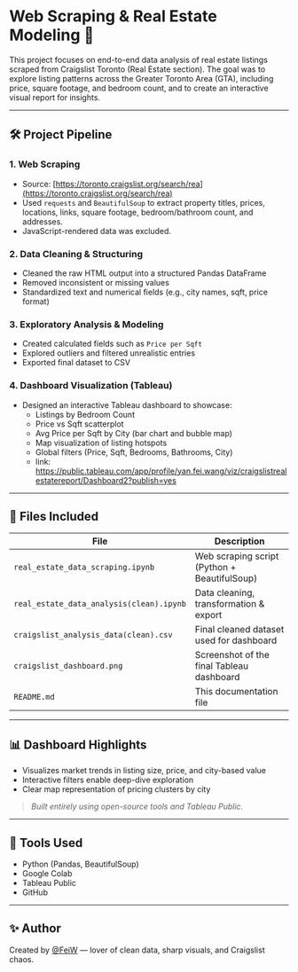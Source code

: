 # Web Scraping & Real Estate Modeling 🏡

This project focuses on end-to-end data analysis of real estate listings scraped from Craigslist Toronto (Real Estate section). The goal was to explore listing patterns across the Greater Toronto Area (GTA), including price, square footage, and bedroom count, and to create an interactive visual report for insights.

---

## 🛠️ Project Pipeline

### 1. **Web Scraping**
- Source: [https://toronto.craigslist.org/search/rea](https://toronto.craigslist.org/search/rea)
- Used `requests` and `BeautifulSoup` to extract property titles, prices, locations, links, square footage, bedroom/bathroom count, and addresses.
- JavaScript-rendered data was excluded.

### 2. **Data Cleaning & Structuring**
- Cleaned the raw HTML output into a structured Pandas DataFrame
- Removed inconsistent or missing values
- Standardized text and numerical fields (e.g., city names, sqft, price format)

### 3. **Exploratory Analysis & Modeling**
- Created calculated fields such as `Price per Sqft`
- Explored outliers and filtered unrealistic entries
- Exported final dataset to CSV

### 4. **Dashboard Visualization (Tableau)**
- Designed an interactive Tableau dashboard to showcase:
  - Listings by Bedroom Count
  - Price vs Sqft scatterplot
  - Avg Price per Sqft by City (bar chart and bubble map)
  - Map visualization of listing hotspots
  - Global filters (Price, Sqft, Bedrooms, Bathrooms, City)
  - link: https://public.tableau.com/app/profile/yan.fei.wang/viz/craigslistrealestatereport/Dashboard2?publish=yes 

---

## 📁 Files Included
| File | Description |
|------|-------------|
| `real_estate_data_scraping.ipynb` | Web scraping script (Python + BeautifulSoup) |
| `real_estate_data_analysis(clean).ipynb` | Data cleaning, transformation & export |
| `craigslist_analysis_data(clean).csv` | Final cleaned dataset used for dashboard |
| `craigslist_dashboard.png` | Screenshot of the final Tableau dashboard |
| `README.md` | This documentation file |

---

## 📊 Dashboard Highlights
- Visualizes market trends in listing size, price, and city-based value
- Interactive filters enable deep-dive exploration
- Clear map representation of pricing clusters by city

> *Built entirely using open-source tools and Tableau Public.*

---

## 🚀 Tools Used
- Python (Pandas, BeautifulSoup)
- Google Colab
- Tableau Public
- GitHub

---

## ✨ Author
Created by [@FeiW](https://github.com/yourusername) — lover of clean data, sharp visuals, and Craigslist chaos.

